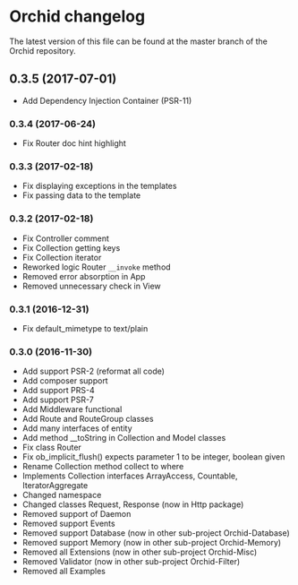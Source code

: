 Orchid changelog
====
The latest version of this file can be found at the master branch of the
Orchid repository.

## 0.3.5 (2017-07-01)
- Add Dependency Injection Container (PSR-11)

### 0.3.4 (2017-06-24)
- Fix Router doc hint highlight

### 0.3.3 (2017-02-18)
- Fix displaying exceptions in the templates
- Fix passing data to the template

### 0.3.2 (2017-02-18)
- Fix Controller comment
- Fix Collection getting keys
- Fix Collection iterator
- Reworked logic Router `__invoke` method
- Removed error absorption in App
- Removed unnecessary check in View

### 0.3.1 (2016-12-31)
- Fix default_mimetype to text/plain

### 0.3.0 (2016-11-30)
- Add support PSR-2 (reformat all code)
- Add composer support
- Add support PRS-4
- Add support PSR-7
- Add Middleware functional
- Add Route and RouteGroup classes
- Add many interfaces of entity
- Add method __toString in Collection and Model classes
- Fix class Router
- Fix ob_implicit_flush() expects parameter 1 to be integer, boolean given
- Rename Collection method collect to where
- Implements Collection interfaces ArrayAccess, Countable, IteratorAggregate
- Changed namespace
- Changed classes Request, Response (now in Http package)
- Removed support of Daemon
- Removed support Events
- Removed support Database (now in other sub-project Orchid-Database)
- Removed support Memory (now in other sub-project Orchid-Memory)
- Removed all Extensions (now in other sub-project Orchid-Misc)
- Removed Validator (now in other sub-project Orchid-Filter)
- Removed all Examples
